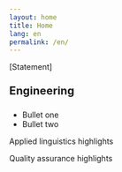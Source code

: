```yaml
---
layout: home
title: Home
lang: en
permalink: /en/
---
```


<p class="content-home">[Statement]</p>

<div class="content-home eng">
  <p style="font-weight: bold; font-size: 20px; margin-top: 20px; line-height: 1.5;">Engineering</p>
  <ul style="margin-top: 0;">
    <li>Bullet one</li>
    <li>Bullet two</li>
  </ul>
</div>

<div class="content-home lang">
  <p>Applied linguistics highlights</p>
</div>

<div class="content-home qa">
  <p>Quality assurance highlights</p>
</div>
